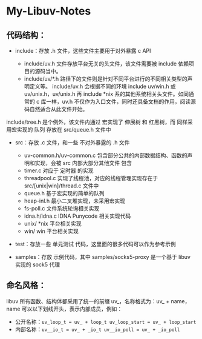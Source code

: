# My-Libuv-Notes

## 代码结构：

- include：存放 .h 文件，这些文件主要用于对外暴露 c API

  - include/uv.h 文件存放平台无关的头文件，该文件需要被 include 依赖项目的源码当中。
  - include/uv/*.h 路径下的文件则是针对不同平台进行的不同相关类型的声明定义等。
include/uv.h 会根据不同的环境 include uv/win.h 或 uv/unix.h，uv/unix.h 再 include *nix 系的其他系统相关头文件。如同通常的 c 库一样，uv.h 不仅作为入口文件，同时还具备文档的作用，阅读源码自然适合从此文件开始。

include/tree.h 是个例外，该文件内通过 宏实现了 伸展树 和 红黑树，而 同样采用宏实现的 队列 存放在 src/queue.h 文件中

- src：存放 .c 文件，和一些 不对外暴露的 .h 文件

  - uv-common.h/uv-common.c 包含部分公共的内部数据结构、函数的声明和实现，会被 src 内部大部分其他文件 包含
  - timer.c 对应于 定时器 的实现
  - threadpool.c 实现了线程池，对应的线程管理实现存在于 src/[unix|win]/thread.c 文件中
  - queue.h 基于宏实现的简单的队列
  - heap-inl.h 最小二叉堆实现，未采用宏实现
  - fs-poll.c 文件系统轮询相关实现
  - idna.h/idna.c IDNA Punycode 相关实现代码
  - unix/ *nix 平台相关实现
  - win/ win 平台相关实现

- test：存放一些 单元测试 代码，这里面的很多代码可以作为参考示例

- samples：存放 示例代码，其中 samples/socks5-proxy 是一个基于 libuv 实现的 sock5 代理

## 命名风格：
libuv 所有函数、结构体都采用了统一的前缀 uv_，名称格式为：uv_ + name，name 可以以下划线开头，表示内部成员，例如：

- 公开名称：`uv_loop_t = uv_ + loop_t uv_loop_start = uv_ + loop_start`
- 内部名称：`uv__io_t = uv_ + _io_t uv__io_poll = uv_ + _io_poll`
